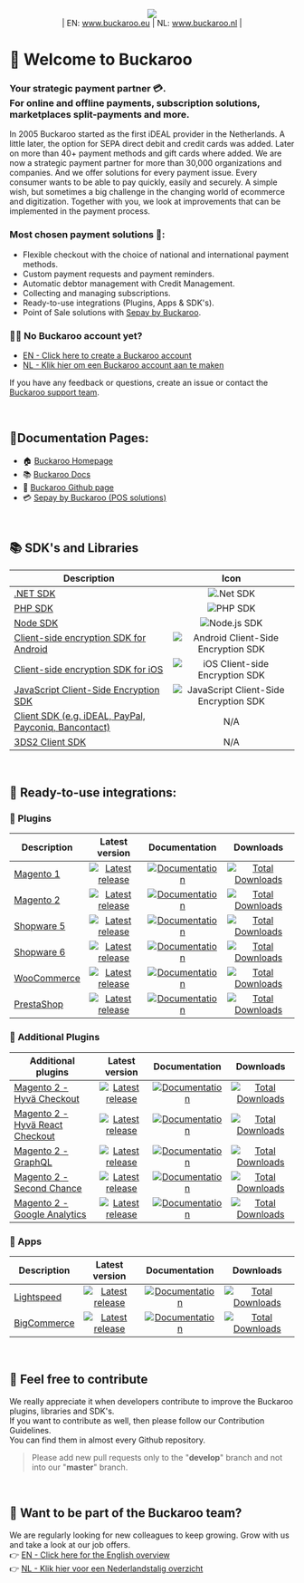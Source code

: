 <p align="center">
  <img src="https://github.com/buckaroo-it/.github/assets/105488705/a24908cf-ff79-4878-bba5-57caab91c7c0" position="center"><br>
| EN: <a href="https://www.buckaroo.eu/">www.buckaroo.eu</a> | NL: <a href="https://www.buckaroo.nl/">www.buckaroo.nl</a> |
</p>

# 🎉 Welcome to Buckaroo
### Your strategic payment partner 💳.<br> For online and offline payments, subscription solutions, marketplaces split-payments and more.

In 2005 Buckaroo started as the first iDEAL provider in the Netherlands. A little later, the option for SEPA direct debit and credit cards was added. Later on more than 40+ payment methods and gift cards where added. We are now a strategic payment partner for more than 30,000 organizations and companies. And we offer solutions for every payment issue. Every consumer wants to be able to pay quickly, easily and securely. A simple wish, but sometimes a big challenge in the changing world of ecommerce and digitization. Together with you, we look at improvements that can be implemented in the payment process.

### Most chosen payment solutions 💸:
- Flexible checkout with the choice of national and international payment methods.
- Custom payment requests and payment reminders.
- Automatic debtor management with Credit Management.
- Collecting and managing subscriptions.
- Ready-to-use integrations (Plugins, Apps & SDK's).
- Point of Sale solutions with [Sepay by Buckaroo](https://www.sepay.nl).

### 👩‍💻 No Buckaroo account yet?
- [EN - Click here to create a Buckaroo account](https://www.buckaroo.eu/start)<br>
- [NL - Klik hier om een Buckaroo account aan te maken](https://www.buckaroo.nl/start)<br>

If you have any feedback or questions, create an issue or contact the [Buckaroo support team](mailto:support@buckaroo.nl).

<br>

## 📃Documentation Pages:
- 🏠 [Buckaroo Homepage](https://buckaroo.eu)
- 📚 [Buckaroo Docs](https://docs.buckaroo.io)
- 🧪 [Buckaroo Github page](https://github.com/buckaroo-it)
- 💳 [Sepay by Buckaroo (POS solutions)](https://www.sepay.nl)

<br>

## 📚 SDK's and Libraries
| Description | Icon |
|----------|:-------------:|
|[.NET SDK](https://docs.buckaroo.io/docs/net-sdk)|![.Net SDK](https://img.shields.io/badge/.NET-5C2D91?style=Flat&logo=.net&logoColor=white)|
|[PHP SDK](https://docs.buckaroo.io/docs/php-sdk)|![PHP SDK](https://img.shields.io/badge/php-%23777BB4.svg?style=Flat&logo=php&logoColor=white)|
|[Node SDK](https://docs.buckaroo.io/docs/node-sdk)|![Node.js SDK](https://img.shields.io/badge/Node.js-%23323330.svg?style=Flat&logo=node.js&logoColor=%23F7DF1E)|
|[Client-side encryption SDK for Android](https://docs.buckaroo.io/docs/android-client-side-encryption-sdk)|![Android Client-Side Encryption SDK](https://img.shields.io/badge/Android-3DDC84?style=Flat&logo=android&logoColor=white)|
|[Client-side encryption SDK for iOS](https://docs.buckaroo.io/docs/ios-client-side-encryption-sdk)|![iOS Client-side Encryption SDK](https://img.shields.io/badge/iOS-000000?style=Flat&logo=ios&logoColor=white)|
|[JavaScript Client-Side Encryption SDK](https://docs.buckaroo.io/docs/js-client-side-encryption-sdk)|![JavaScript Client-Side Encryption SDK](https://img.shields.io/badge/javascript-%23323330.svg?style=Flat&logo=javascript&logoColor=%23F7DF1E)|
|[Client SDK (e.g. iDEAL, PayPal, Payconiq, Bancontact)](https://docs.buckaroo.io/docs/client-sdk)|N/A|
|[3DS2 Client SDK](https://docs.buckaroo.io/docs/3ds2-client-sdk)|N/A|

<br>

## 🚀 Ready-to-use integrations:
  
### :electric_plug: Plugins
| Description | Latest version | Documentation | Downloads |
|----------|:-------------:|:-------------:|:-------------:|
| [Magento 1](https://github.com/buckaroo-it/Magento) |[![Latest release](https://badgen.net/github/release/buckaroo-it/Magento)](https://github.com/buckaroo-it/Magento/releases)|[![Documentation](https://img.shields.io/badge/documentation-URL-orange)](https://docs.buckaroo.io/docs/magento-1)|[![Total Downloads](https://img.shields.io/packagist/dt/buckaroo/magento1)](https://github.com/buckaroo-it/Magento)|
| [Magento 2](https://github.com/buckaroo-it/Magento2) |[![Latest release](https://badgen.net/github/release/buckaroo-it/Magento2)](https://github.com/buckaroo-it/Magento2/releases)|[![Documentation](https://img.shields.io/badge/documentation-URL-orange)](https://docs.buckaroo.io/docs/magento-2)|[![Total Downloads](https://img.shields.io/packagist/dt/buckaroo/magento2)](https://github.com/buckaroo-it/Magento2)|
| [Shopware 5](https://github.com/buckaroo-it/Shopware_5) |[![Latest release](https://badgen.net/github/release/buckaroo-it/Shopware_5)](https://github.com/buckaroo-it/Shopware_5/releases)|[![Documentation](https://img.shields.io/badge/documentation-URL-orange)](https://docs.buckaroo.io/docs/shopware-5)|[![Total Downloads](https://img.shields.io/badge/downloads-N%2FA-lightgrey)](https://github.com/buckaroo-it/Shopware_5)|
| [Shopware 6](https://github.com/buckaroo-it/Shopware_6) |[![Latest release](https://badgen.net/github/release/buckaroo-it/Shopware_6)](https://github.com/buckaroo-it/Shopware_6/releases)|[![Documentation](https://img.shields.io/badge/documentation-URL-orange)](https://docs.buckaroo.io/docs/shopware-6)|[![Total Downloads](https://img.shields.io/badge/downloads-N%2FA-lightgrey)](https://github.com/buckaroo-it/Shopware_6)|
| [WooCommerce](https://nl.wordpress.org/plugins/wc-buckaroo-bpe-gateway/) |[![Latest release](https://badgen.net/github/release/buckaroo-it/WooCommerce)](https://github.com/buckaroo-it/WooCommerce/releases)|[![Documentation](https://img.shields.io/badge/documentation-URL-orange)](https://docs.buckaroo.io/docs/woocommerce)|[![Total Downloads](https://img.shields.io/wordpress/plugin/dt/wc-buckaroo-bpe-gateway)](https://nl.wordpress.org/plugins/wc-buckaroo-bpe-gateway/)|
| [PrestaShop](https://github.com/buckaroo-it/PrestaShop) |[![Latest release](https://badgen.net/github/release/buckaroo-it/PrestaShop)](https://github.com/buckaroo-it/PrestaShop/releases)|[![Documentation](https://img.shields.io/badge/documentation-URL-orange)](https://docs.buckaroo.io/docs/prestashop)|[![Total Downloads](https://img.shields.io/badge/downloads-N%2FA-lightgrey)](https://github.com/buckaroo-it/PrestaShop)|

### :abacus: Additional Plugins
| Additional plugins | Latest version | Documentation | Downloads |
|----------|:-------------:|:-------------:|:-------------:|
| [Magento 2 - Hyvä Checkout](https://github.com/buckaroo-it/Magento2_Hyva_Checkout) |[![Latest release](https://badgen.net/github/release/buckaroo-it/Magento2_Hyva_Checkout)](https://github.com/buckaroo-it/Magento2_Hyva_Checkout/releases)|[![Documentation](https://img.shields.io/badge/documentation-URL-orange)](https://docs.buckaroo.io/docs/hyva-checkout-module)|[![Total Downloads](https://img.shields.io/badge/downloads-N%2FA-lightgrey)](https://github.com/buckaroo-it/Magento2_Hyva_Checkout)|
| [Magento 2 - Hyvä React Checkout](https://github.com/buckaroo-it/Magento2_Hyva) |[![Latest release](https://badgen.net/github/release/buckaroo-it/Magento2_Hyva)](https://github.com/buckaroo-it/Magento2_Hyva/releases)|[![Documentation](https://img.shields.io/badge/documentation-URL-orange)](https://docs.buckaroo.io/docs/magento-hyva-react-checkout)|[![Total Downloads](https://img.shields.io/badge/downloads-N%2FA-lightgrey)](https://github.com/buckaroo-it/Magento2_Hyva)|
| [Magento 2 - GraphQL](https://github.com/buckaroo-it/Magento2_GraphQL) |[![Latest release](https://badgen.net/github/release/buckaroo-it/Magento2_GraphQL)](https://github.com/buckaroo-it/Magento2_GraphQL/releases)|[![Documentation](https://img.shields.io/badge/documentation-URL-orange)](https://docs.buckaroo.io/docs/magento-graphql-module)|[![Total Downloads](https://img.shields.io/badge/downloads-N%2FA-lightgrey)](https://github.com/buckaroo-it/Magento2_GraphQL)|
| [Magento 2 - Second Chance](https://github.com/buckaroo-it/Magento2_SecondChance) |[![Latest release](https://badgen.net/github/release/buckaroo-it/Magento2_SecondChance)](https://github.com/buckaroo-it/Magento2_SecondChance/releases)|[![Documentation](https://img.shields.io/badge/documentation-URL-orange)](https://docs.buckaroo.io/docs/magento-second-chance-module)|[![Total Downloads](https://img.shields.io/packagist/dt/buckaroo/magento2secondchance)](https://github.com/buckaroo-it/Magento2_SecondChance)|
| [Magento 2 - Google Analytics](https://github.com/buckaroo-it/Magento2_Analytics) |[![Latest release](https://badgen.net/github/release/buckaroo-it/Magento2_Analytics)](https://github.com/buckaroo-it/Magento2_Analytics/releases)|[![Documentation](https://img.shields.io/badge/documentation-URL-orange)](https://docs.buckaroo.io/docs/magento-google-analytics-module)|[![Total Downloads](https://img.shields.io/packagist/dt/buckaroo/magento2analytics)](https://github.com/buckaroo-it/Magento2_Analytics)|

### :iphone: Apps
| Description | Latest version | Documentation | Downloads |
|----------|:-------------:|:-------------:|:-------------:|
| [Lightspeed](https://www.lightspeedhq.nl/ecommerce/store/apps/buckaroo-payments/)|[![Latest release](https://img.shields.io/badge/release-no%20versioning-blue)](https://www.lightspeedhq.nl/ecommerce/store/apps/buckaroo-payments/)| [![Documentation](https://img.shields.io/badge/documentation-URL-orange)](https://docs.buckaroo.io/docs/lightspeed)|[![Total Downloads](https://img.shields.io/badge/downloads-N%2FA-lightgrey)](https://www.lightspeedhq.nl/ecommerce/store/apps/buckaroo-payments/)|
| [BigCommerce](https://www.bigcommerce.com/apps/buckaroo-payments/)|[![Latest release](https://img.shields.io/badge/release-no%20versioning-blue)](https://www.bigcommerce.com/apps/buckaroo-payments/)|[![Documentation](https://img.shields.io/badge/documentation-URL-orange)](https://docs.buckaroo.io/docs/bigcommerce)|[![Total Downloads](https://img.shields.io/badge/downloads-N%2FA-lightgrey)](https://www.bigcommerce.com/apps/buckaroo-payments/)|

<br>

## 📜 Feel free to contribute
We really appreciate it when developers contribute to improve the Buckaroo plugins, libraries and SDK's.<br>
If you want to contribute as well, then please follow our Contribution Guidelines.<br>
You can find them in almost every Github repository.

> Please add new pull requests only to the "**develop**" branch and not into our "**master**" branch.<br>
  
<br>

## 💼 Want to be part of the Buckaroo team?
We are regularly looking for new colleagues to keep growing. Grow with us and take a look at our job offers.<br>
:point_right: [EN - Click here for the English overview](https://www.buckaroo.eu/about-us/vacancies)<br>
:point_right: [NL - Klik hier voor een Nederlandstalig overzicht](https://www.buckaroo.nl/over-ons/vacatures)<br>
